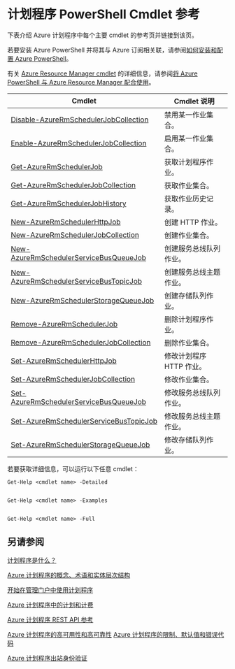 <properties
 pageTitle="计划程序 PowerShell Cmdlet 参考"
 description="计划程序 PowerShell Cmdlet 参考"
 services="scheduler"
 documentationCenter=".NET"
 authors="krisragh"
 manager="dwrede"
 editor=""/>
<tags
 ms.service="scheduler"
 ms.workload="infrastructure-services"
 ms.tgt_pltfrm="na"
 ms.devlang="dotnet"
 ms.topic="article"
 ms.date="08/18/2016"
 wacn.date="01/04/2017"
 ms.author="krisragh"/>

# 计划程序 PowerShell Cmdlet 参考

下表介绍 Azure 计划程序中每个主要 cmdlet 的参考页并链接到该页。

若要安装 Azure PowerShell 并将其与 Azure 订阅相关联，请参阅[如何安装和配置 Azure PowerShell](/documentation/articles/powershell-install-configure/)。

有关 [Azure Resource Manager cmdlet](https://msdn.microsoft.com/zh-cn/library/mt125356(v=azure.200).aspx) 的详细信息，请参阅[将 Azure PowerShell 与 Azure Resource Manager 配合使用](/documentation/articles/powershell-azure-resource-manager/)。

Cmdlet|Cmdlet 说明
---|---
[Disable-AzureRmSchedulerJobCollection](https://msdn.microsoft.com/zh-cn/library/mt490133(v=azure.200).aspx) |禁用某一作业集合。 
[Enable-AzureRmSchedulerJobCollection](https://msdn.microsoft.com/zh-cn/library/mt490135(v=azure.200).aspx) |启用某一作业集合。
[Get-AzureRmSchedulerJob](https://msdn.microsoft.com/zh-cn/library/mt490125(v=azure.200).aspx) |获取计划程序作业。
[Get-AzureRmSchedulerJobCollection](https://msdn.microsoft.com/zh-cn/library/mt490132(v=azure.200).aspx) |获取作业集合。
[Get-AzureRmSchedulerJobHistory](https://msdn.microsoft.com/zh-cn/library/mt490126(v=azure.200).aspx) |获取作业历史记录。
[New-AzureRmSchedulerHttpJob](https://msdn.microsoft.com/zh-cn/library/mt490136(v=azure.200).aspx) |创建 HTTP 作业。
[New-AzureRmSchedulerJobCollection](https://msdn.microsoft.com/zh-cn/library/mt490141(v=azure.200).aspx) |创建作业集合。
[New-AzureRmSchedulerServiceBusQueueJob](https://msdn.microsoft.com/zh-cn/library/mt490134(v=azure.200).aspx) |创建服务总线队列作业。
[New-AzureRmSchedulerServiceBusTopicJob](https://msdn.microsoft.com/zh-cn/library/mt490142(v=azure.200).aspx) |创建服务总线主题作业。
[New-AzureRmSchedulerStorageQueueJob](https://msdn.microsoft.com/zh-cn/library/mt490127(v=azure.200).aspx) |创建存储队列作业。 
[Remove-AzureRmSchedulerJob](https://msdn.microsoft.com/zh-cn/library/mt490140(v=azure.200).aspx) |删除计划程序作业。  
[Remove-AzureRmSchedulerJobCollection](https://msdn.microsoft.com/zh-cn/library/mt490131(v=azure.200).aspx) |删除作业集合。 
[Set-AzureRmSchedulerHttpJob](https://msdn.microsoft.com/zh-cn/library/mt490130(v=azure.200).aspx) |修改计划程序 HTTP 作业。
[Set-AzureRmSchedulerJobCollection](https://msdn.microsoft.com/zh-cn/library/mt490129(v=azure.200).aspx) |修改作业集合。 
[Set-AzureRmSchedulerServiceBusQueueJob](https://msdn.microsoft.com/zh-cn/library/mt490143(v=azure.200).aspx) |修改服务总线队列作业。  
[Set-AzureRmSchedulerServiceBusTopicJob](https://msdn.microsoft.com/zh-cn/library/mt490137(v=azure.200).aspx) |修改服务总线主题作业。 
[Set-AzureRmSchedulerStorageQueueJob](https://msdn.microsoft.com/zh-cn/library/mt490128(v=azure.200).aspx) |修改存储队列作业。   

若要获取详细信息，可以运行以下任意 cmdlet：


	Get-Help <cmdlet name> -Detailed


	Get-Help <cmdlet name> -Examples


	Get-Help <cmdlet name> -Full


## 另请参阅


 [计划程序是什么？](/documentation/articles/scheduler-intro/)
 
 [Azure 计划程序的概念、术语和实体层次结构](/documentation/articles/scheduler-concepts-terms/)
 
 [开始在管理门户中使用计划程序](/documentation/articles/scheduler-get-started-portal/)
 
 [Azure 计划程序中的计划和计费](/documentation/articles/scheduler-plans-billing/)
 
 [Azure 计划程序 REST API 参考](https://msdn.microsoft.com/zh-cn/library/mt629143)
 
 [Azure 计划程序的高可用性和高可靠性](/documentation/articles/scheduler-high-availability-reliability/) 
 [Azure 计划程序的限制、默认值和错误代码](/documentation/articles/scheduler-limits-defaults-errors/)

 [Azure 计划程序出站身份验证](/documentation/articles/scheduler-outbound-authentication/)
  

<!---HONumber=Mooncake_Quality_Review_0104_2017-->